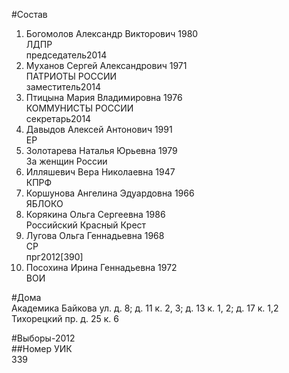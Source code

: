 #Состав  
1. Богомолов Александр Викторович 1980  
    ЛДПР  
    председатель2014  
2. Муханов Сергей Александрович 1971  
    ПАТРИОТЫ РОССИИ  
    заместитель2014  
3. Птицына Мария Владимировна 1976  
    КОММУНИСТЫ РОССИИ  
    секретарь2014  
4. Давыдов Алексей Антонович 1991  
    ЕР  
5. Золотарева Наталья Юрьевна 1979  
    За женщин России  
6. Илляшевич Вера Николаевна 1947  
    КПРФ  
7. Коршунова Ангелина Эдуардовна 1966  
    ЯБЛОКО  
8. Корякина Ольга Сергеевна 1986  
    Российский Красный Крест  
9. Лугова Ольга Геннадьевна 1968  
    СР  
    прг2012[390]  
10. Посохина Ирина Геннадьевна 1972  
    ВОИ  

#Дома  
Академика Байкова ул. д. 8; д. 11 к. 2, 3; д. 13 к. 1, 2; д. 17 к. 1,2 Тихорецкий пр. д. 25 к. 6  
  
#Выборы-2012  
##Номер УИК  
339  
